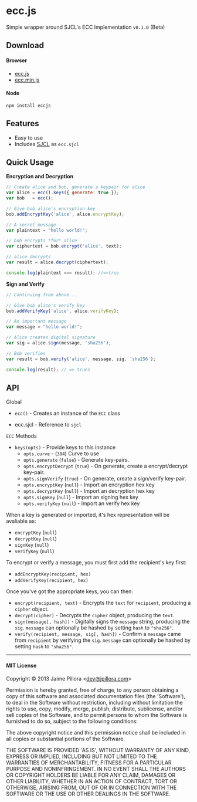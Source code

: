 ecc.js
=====

Simple wrapper around SJCL's ECC Implementation `v0.1.0` (Beta)

## Download

#### Browser

* [ecc.js](https://raw.github.com/jpillora/eccjs/gh-pages/dist/0.1/ecc.js)
* [ecc.min.js](https://raw.github.com/jpillora/eccjs/gh-pages/dist/0.1/ecc.min.js)

#### Node

```
npm install eccjs
```

## Features

* Easy to use
* Includes [SJCL]() as `ecc.sjcl`


## Quick Usage

**Encryption and Decryption**

``` js
// Create alice and bob, generate a keypair for alice
var alice = ecc().keys({ generate: true });
var bob   = ecc();

// Give bob alice's encryption key
bob.addEncryptKey('alice', alice.encryptKey);

// A secret message
var plaintext = "hello world!";

// bob encrypts *for* alice
var ciphertext = bob.encrypt('alice', text);

// alice decrypts
var result = alice.decrypt(ciphertext);

console.log(plaintext === result); //=>true
```

**Sign and Verify**

``` js
// Continuing from above...

// Give bob alice's verify key
bob.addVerifyKey('alice', alice.verifyKey);

// An important message
var message = "hello world!";

// Alice creates digital signature
var sig = alice.sign(message, 'sha256');

// Bob verifies
var result = bob.verify('alice', message, sig, 'sha256');

console.log(result); // => trues
```

## API

Global

* `ecc()` - Creates an instance of the `ECC` class

* ecc.sjcl - Reference to `sjcl`

`ECC` Methods

* `keys(opts)` - Provide keys to this instance
  * `opts.curve` - (`384`) Curve to use
  * `opts.generate` (`false`) - Generate key-pairs.
  * `opts.encryptDecrypt` (`true`) - On generate, create a encrypt/decrypt key-pair.
  * `opts.signVerify` (`true`) - On generate, create a sign/verify key-pair.
  * `opts.encryptKey` (`null`) - Import an encryption hex key
  * `opts.decryptKey` (`null`) - Import an decryption hex key
  * `opts.signKey` (`null`) - Import an signing hex key
  * `opts.verifyKey` (`null`) - Import an verify hex key

When a key is generated or imported, it's hex representation will be avaliable as:

* `encryptKey` (`null`)
* `decryptKey` (`null`)
* `signKey` (`null`)
* `verifyKey` (`null`)

To encrypt or verify a message, you must first add the recipient's key first:

* `addEncryptKey(recipient, hex)`
* `addVerifyKey(recipient, hex)`

Once you've got the appropriate keys, you can then:

* `encrypt(recipient, text)` - Encrypts the `text` for `recipient`, producing a `cipher` object.
* `decrypt(cipher)` - Decrypts the `cipher` object, producing the `text`.
* `sign(message[, hash])` - Digitally signs the `message` string, producing the `sig`. `message` can optionally be hashed by setting `hash` to `"sha256"`.
* `verify(recipient, message, sig[, hash])` - Confirm a `message` came from `recipient` by verifying the `sig`. `message` can optionally be hashed by setting `hash` to `"sha256"`.

---

#### MIT License

Copyright © 2013 Jaime Pillora &lt;dev@jpillora.com&gt;

Permission is hereby granted, free of charge, to any person obtaining
a copy of this software and associated documentation files (the
'Software'), to deal in the Software without restriction, including
without limitation the rights to use, copy, modify, merge, publish,
distribute, sublicense, and/or sell copies of the Software, and to
permit persons to whom the Software is furnished to do so, subject to
the following conditions:

The above copyright notice and this permission notice shall be
included in all copies or substantial portions of the Software.

THE SOFTWARE IS PROVIDED 'AS IS', WITHOUT WARRANTY OF ANY KIND,
EXPRESS OR IMPLIED, INCLUDING BUT NOT LIMITED TO THE WARRANTIES OF
MERCHANTABILITY, FITNESS FOR A PARTICULAR PURPOSE AND NONINFRINGEMENT.
IN NO EVENT SHALL THE AUTHORS OR COPYRIGHT HOLDERS BE LIABLE FOR ANY
CLAIM, DAMAGES OR OTHER LIABILITY, WHETHER IN AN ACTION OF CONTRACT,
TORT OR OTHERWISE, ARISING FROM, OUT OF OR IN CONNECTION WITH THE
SOFTWARE OR THE USE OR OTHER DEALINGS IN THE SOFTWARE.